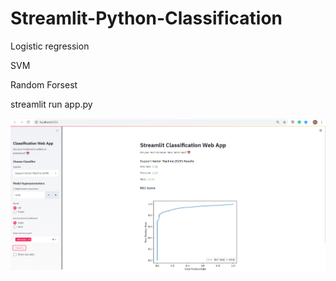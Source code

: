 # Streamlit-Python-Classification

Logistic regression

SVM

Random Forsest

streamlit run app.py

![](image/output.png)
 
 
